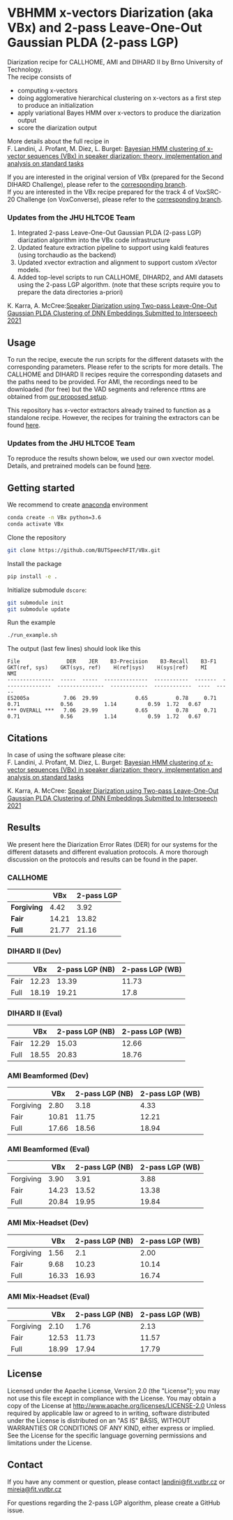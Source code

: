 
# VBHMM x-vectors Diarization (aka VBx) and 2-pass Leave-One-Out Gaussian PLDA (2-pass LGP)

Diarization recipe for CALLHOME, AMI and DIHARD II by Brno University of Technology. \
The recipe consists of 
- computing x-vectors
- doing agglomerative hierarchical clustering on x-vectors as a first step to produce an initialization
- apply variational Bayes HMM over x-vectors to produce the diarization output
- score the diarization output

More details about the full recipe in\
F. Landini, J. Profant, M. Diez, L. Burget: [Bayesian HMM clustering of x-vector sequences (VBx) in speaker diarization: theory, implementation and analysis on standard tasks](https://arxiv.org/abs/2012.14952)

If you are interested in the original version of VBx (prepared for the Second DIHARD Challenge), please refer to the [corresponding branch](https://github.com/BUTSpeechFIT/VBx/tree/v1.0_DIHARDII).\
If you are interested in the VBx recipe prepared for the track 4 of VoxSRC-20 Challenge (on VoxConverse), please refer to the [corresponding branch](https://github.com/BUTSpeechFIT/VBx/tree/v1.1_VoxConverse2020).


### Updates from the JHU HLTCOE Team
 1. Integrated 2-pass Leave-One-Out Gaussian PLDA (2-pass LGP) diarization algorithm into the VBx code infrastructure
 2. Updated feature extraction pipeline to support using kaldi features (using torchaudio as the backend)
 3. Updated xvector extraction and alignment to support custom xVector models.
 4. Added top-level scripts to run CALLHOME, DIHARD2, and AMI datasets using the 2-pass LGP algorithm.  (note that these scripts require you to prepare the data directories a-priori)

 K. Karra, A. McCree:[Speaker Diarization using Two-pass Leave-One-Out Gaussian PLDA Clustering of DNN Embeddings
  Submitted to Interspeech 2021](https://arxiv.org/pdf/2104.02469.pdf)


## Usage
To run the recipe, execute the run scripts for the different datasets with the corresponding parameters. Please refer to the scripts for more details. The CALLHOME and DIHARD II recipes require the corresponding datasets and the paths need to be provided. For AMI, the recordings need to be downloaded (for free) but the VAD segments and reference rttms are obtained from [our proposed setup](https://github.com/BUTSpeechFIT/AMI-diarization-setup).

This repository has x-vector extractors already trained to function as a standalone recipe. However, the recipes for training the extractors can be found [here](https://github.com/phonexiaresearch/VBx-training-recipe).

### Updates from the JHU HLTCOE Team
To reproduce the results shown below, we used our own xvector model.  Details, and pretrained models can be found [here](https://github.com/hltcoe/xvectors).


## Getting started
We recommend to create [anaconda](https://www.anaconda.com/) environment
```bash
conda create -n VBx python=3.6
conda activate VBx
```
Clone the repository
```bash
git clone https://github.com/BUTSpeechFIT/VBx.git
```
Install the package
```bash
pip install -e .
```
Initialize submodule `dscore`:
```bash
git submodule init
git submodule update
```
Run the example
```bash
./run_example.sh
```
The output (last few lines) should look like this
```
File               DER    JER    B3-Precision    B3-Recall    B3-F1    GKT(ref, sys)    GKT(sys, ref)    H(ref|sys)    H(sys|ref)    MI    NMI
---------------  -----  -----  --------------  -----------  -------  ---------------  ---------------  ------------  ------------  ----  -----
ES2005a           7.06  29.99            0.65         0.78     0.71             0.71             0.56          1.14          0.59  1.72   0.67
*** OVERALL ***   7.06  29.99            0.65         0.78     0.71             0.71             0.56          1.14          0.59  1.72   0.67
```


## Citations
In case of using the software please cite:\
F. Landini, J. Profant, M. Diez, L. Burget: [Bayesian HMM clustering of x-vector sequences (VBx) in speaker diarization: theory, implementation and analysis on standard tasks](https://arxiv.org/abs/2012.14952)

K. Karra, A. McCree: [Speaker Diarization using Two-pass Leave-One-Out Gaussian PLDA Clustering of DNN Embeddings
  Submitted to Interspeech 2021](https://arxiv.org/pdf/2104.02469.pdf)

## Results
We present here the Diarization Error Rates (DER) for our systems for the different datasets and different evaluation protocols. A more thorough discussion on the protocols and results can be found in the paper.


### CALLHOME
|           	| VBx   	| 2-pass LGP 	|
|-----------	|-------	|------------	|
| **Forgiving** 	| 4.42  	| 3.92       	|
| **Fair**      	| 14.21 	| 13.82      	|
| **Full**      	| 21.77 	| 21.16      	|

### DIHARD II (Dev)
|      	| VBx   	| 2-pass LGP (NB) 	| 2-pass LGP (WB) 	|
|------	|-------	|-----------------	|-----------------	|
| Fair 	| 12.23 	| 13.39           	| 11.73           	|
| Full 	| 18.19 	| 19.21           	| 17.8            	|

### DIHARD II (Eval)
|      	| VBx   	| 2-pass LGP (NB) 	| 2-pass LGP (WB) 	|
|------	|-------	|-----------------	|-----------------	|
| Fair 	| 12.29 	| 15.03           	| 12.66           	|
| Full 	| 18.55 	| 20.83           	| 18.76            	|

### AMI Beamformed (Dev)
|      	| VBx   	| 2-pass LGP (NB) 	| 2-pass LGP (WB) 	|
|------	|-------	|-----------------	|-----------------	|
| Forgiving 	| 2.80 	|  3.18      	|  4.33          	|
| Fair 	        | 10.81 	|  11.75    |  12.21          	|
| Full 	        | 17.66 	|  18.56    |  18.94           	|


### AMI Beamformed (Eval)
|      	| VBx   	| 2-pass LGP (NB) 	| 2-pass LGP (WB) 	|
|------	|-------	|-----------------	|-----------------	|
| Forgiving 	| 3.90 	    |   3.91         |   3.88       |
| Fair 	        | 14.23 	|   13.52        |  13.38       |
| Full 	        | 20.84 	|   19.95        |  19.84       |


### AMI Mix-Headset (Dev)
|      	| VBx   	| 2-pass LGP (NB) 	| 2-pass LGP (WB) 	|
|------	|-------	|-----------------	|-----------------	|
| Forgiving 	| 1.56 	    |  2.1       |  2.00          	|
| Fair 	        | 9.68 	    |  10.23     |     10.14       	|
| Full 	        | 16.33 	|  16.93     | 16.74            |


### AMI Mix-Headset (Eval)
|      	| VBx   	| 2-pass LGP (NB) 	| 2-pass LGP (WB) 	|
|------	|-------	|-----------------	|-----------------	|
| Forgiving 	| 2.10 	    | 1.76         	 |   2.13       |
| Fair 	        | 12.53 	| 11.73          |  11.57       |
| Full 	        | 18.99 	| 17.94          |  17.79       |


## License

Licensed under the Apache License, Version 2.0 (the "License"); you may not use this file except in compliance with the License. You may obtain a copy of the License at http://www.apache.org/licenses/LICENSE-2.0 Unless required by applicable law or agreed to in writing, software distributed under the License is distributed on an "AS IS" BASIS, WITHOUT WARRANTIES OR CONDITIONS OF ANY KIND, either express or implied. See the License for the specific language governing permissions and limitations under the License.



## Contact
If you have any comment or question, please contact landini@fit.vutbr.cz or mireia@fit.vutbr.cz

For questions regarding the 2-pass LGP algorithm, please create a GitHub issue.
